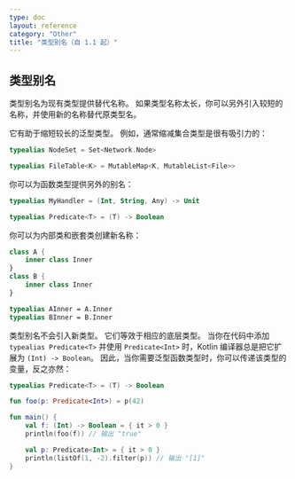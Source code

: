 ```yaml
---
type: doc
layout: reference
category: "Other"
title: "类型别名（自 1.1 起）"
---
```


## 类型别名

类型别名为现有类型提供替代名称。
如果类型名称太长，你可以另外引入较短的名称，并使用新的名称替代原类型名。
 
它有助于缩短较长的泛型类型。
例如，通常缩减集合类型是很有吸引力的：


```kotlin
typealias NodeSet = Set<Network.Node>

typealias FileTable<K> = MutableMap<K, MutableList<File>>
```


你可以为函数类型提供另外的别名：


```kotlin
typealias MyHandler = (Int, String, Any) -> Unit

typealias Predicate<T> = (T) -> Boolean
```


你可以为内部类和嵌套类创建新名称：


```kotlin
class A {
    inner class Inner
}
class B {
    inner class Inner
}

typealias AInner = A.Inner
typealias BInner = B.Inner
```


类型别名不会引入新类型。
它们等效于相应的底层类型。
当你在代码中添加 `typealias Predicate<T>` 并使用 `Predicate<Int>` 时，Kotlin 编译器总是把它扩展为 `(Int) -> Boolean`。
因此，当你需要泛型函数类型时，你可以传递该类型的变量，反之亦然：


```kotlin
typealias Predicate<T> = (T) -> Boolean

fun foo(p: Predicate<Int>) = p(42)

fun main() {
    val f: (Int) -> Boolean = { it > 0 }
    println(foo(f)) // 输出 "true"

    val p: Predicate<Int> = { it > 0 }
    println(listOf(1, -2).filter(p)) // 输出 "[1]"
}
```

